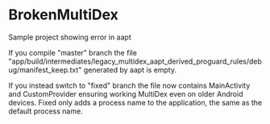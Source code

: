 # BrokenMultiDex
Sample project showing error in aapt

If you compile "master" branch the file "app/build/intermediates/legacy_multidex_aapt_derived_proguard_rules/debug/manifest_keep.txt" generated by aapt is empty.

If you instead switch to "fixed" branch the file now contains MainActivity and CustomProvider ensuring working MultiDex even on older Android devices. 
Fixed only adds a process name to the application, the same as the default process name.

